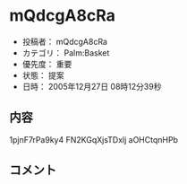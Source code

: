 # mQdcgA8cRa
* 投稿者： mQdcgA8cRa
* カテゴリ： Palm:Basket
* 優先度： 重要
* 状態： 提案
* 日時： 2005年12月27日 08時12分39秒

## 内容
1pjnF7rPa9ky4 FN2KGqXjsTDxlj aOHCtqnHPb
## コメント
<!--  -->

